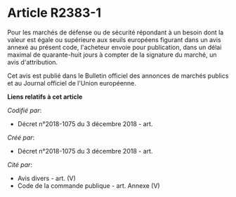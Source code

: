 # Article R2383-1

Pour les marchés de défense ou de sécurité répondant à un besoin dont la valeur est égale ou supérieure aux seuils européens
figurant dans un avis annexé au présent code, l'acheteur envoie pour publication, dans un délai maximal de quarante-huit
jours à compter de la signature du marché, un avis d'attribution.

Cet avis est publié dans le Bulletin officiel des annonces de marchés publics et au Journal officiel de l'Union européenne.

**Liens relatifs à cet article**

_Codifié par_:

  - Décret n°2018-1075 du 3 décembre 2018 - art.

_Créé par_:

  - Décret n°2018-1075 du 3 décembre 2018 - art.

_Cité par_:

  - Avis divers - art. (V)
  - Code de la commande publique - art. Annexe (V)
